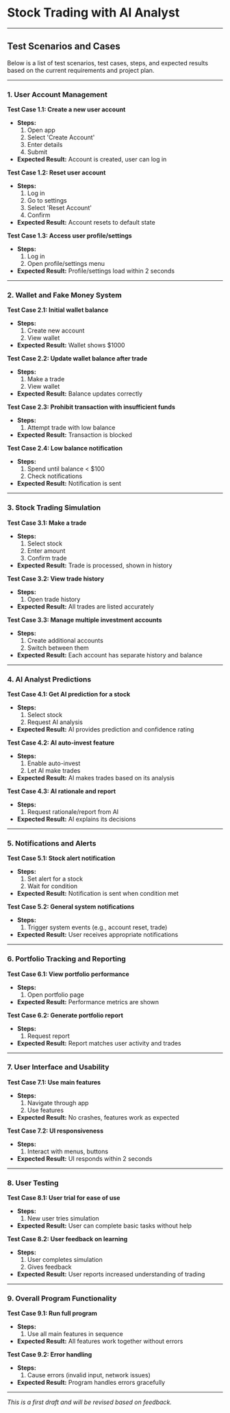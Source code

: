 # Stock Trading with AI Analyst

---

## Test Scenarios and Cases

Below is a list of test scenarios, test cases, steps, and expected results based on the current requirements and project plan.

---

### 1. User Account Management

**Test Case 1.1: Create a new user account**
- **Steps:**
  1. Open app
  2. Select 'Create Account'
  3. Enter details
  4. Submit
- **Expected Result:** Account is created, user can log in

**Test Case 1.2: Reset user account**
- **Steps:**
  1. Log in
  2. Go to settings
  3. Select 'Reset Account'
  4. Confirm
- **Expected Result:** Account resets to default state

**Test Case 1.3: Access user profile/settings**
- **Steps:**
  1. Log in
  2. Open profile/settings menu
- **Expected Result:** Profile/settings load within 2 seconds

---

### 2. Wallet and Fake Money System

**Test Case 2.1: Initial wallet balance**
- **Steps:**
  1. Create new account
  2. View wallet
- **Expected Result:** Wallet shows $1000

**Test Case 2.2: Update wallet balance after trade**
- **Steps:**
  1. Make a trade
  2. View wallet
- **Expected Result:** Balance updates correctly

**Test Case 2.3: Prohibit transaction with insufficient funds**
- **Steps:**
  1. Attempt trade with low balance
- **Expected Result:** Transaction is blocked

**Test Case 2.4: Low balance notification**
- **Steps:**
  1. Spend until balance < $100
  2. Check notifications
- **Expected Result:** Notification is sent

---

### 3. Stock Trading Simulation

**Test Case 3.1: Make a trade**
- **Steps:**
  1. Select stock
  2. Enter amount
  3. Confirm trade
- **Expected Result:** Trade is processed, shown in history

**Test Case 3.2: View trade history**
- **Steps:**
  1. Open trade history
- **Expected Result:** All trades are listed accurately

**Test Case 3.3: Manage multiple investment accounts**
- **Steps:**
  1. Create additional accounts
  2. Switch between them
- **Expected Result:** Each account has separate history and balance

---

### 4. AI Analyst Predictions

**Test Case 4.1: Get AI prediction for a stock**
- **Steps:**
  1. Select stock
  2. Request AI analysis
- **Expected Result:** AI provides prediction and confidence rating

**Test Case 4.2: AI auto-invest feature**
- **Steps:**
  1. Enable auto-invest
  2. Let AI make trades
- **Expected Result:** AI makes trades based on its analysis

**Test Case 4.3: AI rationale and report**
- **Steps:**
  1. Request rationale/report from AI
- **Expected Result:** AI explains its decisions

---

### 5. Notifications and Alerts

**Test Case 5.1: Stock alert notification**
- **Steps:**
  1. Set alert for a stock
  2. Wait for condition
- **Expected Result:** Notification is sent when condition met

**Test Case 5.2: General system notifications**
- **Steps:**
  1. Trigger system events (e.g., account reset, trade)
- **Expected Result:** User receives appropriate notifications

---

### 6. Portfolio Tracking and Reporting

**Test Case 6.1: View portfolio performance**
- **Steps:**
  1. Open portfolio page
- **Expected Result:** Performance metrics are shown

**Test Case 6.2: Generate portfolio report**
- **Steps:**
  1. Request report
- **Expected Result:** Report matches user activity and trades

---

### 7. User Interface and Usability

**Test Case 7.1: Use main features**
- **Steps:**
  1. Navigate through app
  2. Use features
- **Expected Result:** No crashes, features work as expected

**Test Case 7.2: UI responsiveness**
- **Steps:**
  1. Interact with menus, buttons
- **Expected Result:** UI responds within 2 seconds

---

### 8. User Testing

**Test Case 8.1: User trial for ease of use**
- **Steps:**
  1. New user tries simulation
- **Expected Result:** User can complete basic tasks without help

**Test Case 8.2: User feedback on learning**
- **Steps:**
  1. User completes simulation
  2. Gives feedback
- **Expected Result:** User reports increased understanding of trading

---

### 9. Overall Program Functionality

**Test Case 9.1: Run full program**
- **Steps:**
  1. Use all main features in sequence
- **Expected Result:** All features work together without errors

**Test Case 9.2: Error handling**
- **Steps:**
  1. Cause errors (invalid input, network issues)
- **Expected Result:** Program handles errors gracefully

---

*This is a first draft and will be revised based on feedback.*
